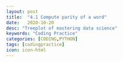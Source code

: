 ```yaml
---
layout: post
title:  "4.1 Compute parity of a word"
date:   2020-10-20
desc: "Treeplot of mastering data science"
keywords: "Coding Practice"
categories: [CODING,PYTHON]
tags: [codingpractice]
icon: icon-html
---
```



